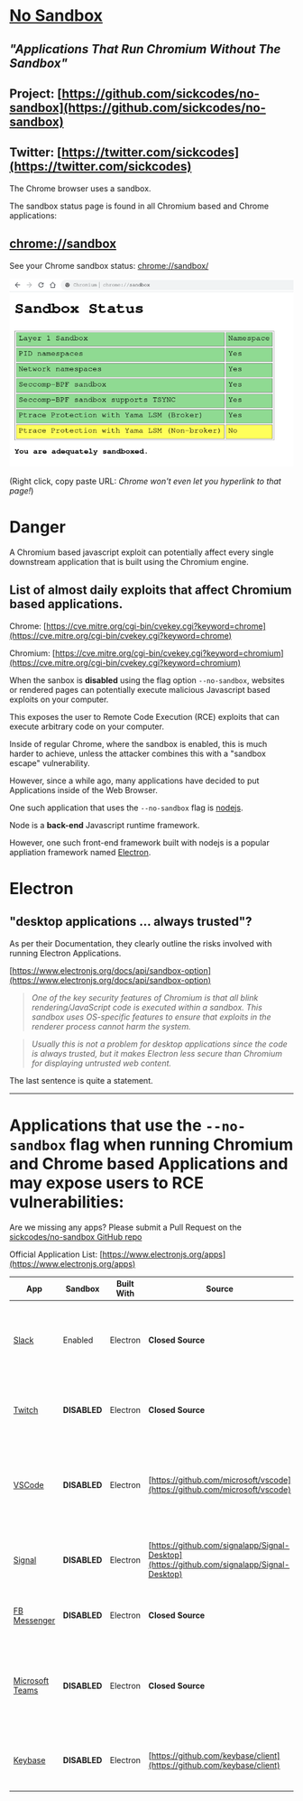 # [No Sandbox](https://github.com/sickcodes/no-sandbox)
## *"Applications That Run Chromium Without The Sandbox"*

## Project: [https://github.com/sickcodes/no-sandbox](https://github.com/sickcodes/no-sandbox)

## Twitter: [https://twitter.com/sickcodes](https://twitter.com/sickcodes)

The Chrome browser uses a sandbox.

The sandbox status page is found in all Chromium based and Chrome applications:

## [chrome://sandbox](chrome://sandbox)

See your Chrome sandbox status: [chrome://sandbox/](chrome://sandbox/)

![Chrome Sandbox](/Chrome-Sandbox.png?raw=true "Chrome Sandbox Page")

(Right click, copy paste URL: *Chrome won't even let you hyperlink to that page!*)

# Danger

A Chromium based javascript exploit can potentially affect every single downstream application that is built using the Chromium engine.

## List of almost daily exploits that affect Chromium based applications.

Chrome: [https://cve.mitre.org/cgi-bin/cvekey.cgi?keyword=chrome](https://cve.mitre.org/cgi-bin/cvekey.cgi?keyword=chrome)

Chromium: [https://cve.mitre.org/cgi-bin/cvekey.cgi?keyword=chromium](https://cve.mitre.org/cgi-bin/cvekey.cgi?keyword=chromium)

When the sanbox is **disabled** using the flag option `--no-sandbox`, websites or rendered pages can potentially execute malicious Javascript based exploits on your computer.

This exposes the user to Remote Code Execution (RCE) exploits that can execute arbitrary code on your computer.

Inside of regular Chrome, where the sandbox is enabled, this is much harder to achieve, unless the attacker combines this with a "sandbox escape" vulnerability.

However, since a while ago, many applications have decided to put Applications inside of the Web Browser.

One such application that uses the `--no-sandbox` flag is [nodejs](https://nodejs.org/).

Node is a **back-end** Javascript runtime framework.

However, one such front-end framework built with nodejs is a popular appliation framework named [Electron](https://www.electronjs.org).

# Electron

## "desktop applications ... always trusted"?

As per their Documentation, they clearly outline the risks involved with running Electron Applications.

[https://www.electronjs.org/docs/api/sandbox-option](https://www.electronjs.org/docs/api/sandbox-option)

> *One of the key security features of Chromium is that all blink rendering/JavaScript code is executed within a sandbox. This sandbox uses OS-specific features to ensure that exploits in the renderer process cannot harm the system.*

> *Usually this is not a problem for desktop applications since the code is always trusted, but it makes Electron less secure than Chromium for displaying untrusted web content.*

The last sentence is quite a statement.

---------

# Applications that use the `--no-sandbox` flag when running Chromium and Chrome based Applications and may expose users to RCE vulnerabilities:

Are we missing any apps? Please submit a Pull Request on the [sickcodes/no-sandbox GitHub repo](https://github.com/sickcodes/no-sandbox)

Official Application List: [https://www.electronjs.org/apps](https://www.electronjs.org/apps)

| **App** | **Sandbox** | **Built With** | **Source** | **Desktop Platforms** | **Risks** | **Other** | 
|---|---|---|---|---|---|---|
| [Slack](https://slack.com/) | Enabled | Electron |**Closed Source** | Windows, macOS, Linux | Untrusted desktop application without source code, but sandbox enabled. |
| [Twitch](https://twitch.com/) | **DISABLED** | Electron |**Closed Source** | Windows, macOS | Untrusted desktop application without source code |
| [VSCode](https://code.visualstudio.com/) | **DISABLED** | Electron | [https://github.com/microsoft/vscode](https://github.com/microsoft/vscode) | Windows, macOS, Linux | Untrusted VSCode extensions can execute malicious code on your computer. |
| [Signal](https://https://signal.org/) | **DISABLED** | Electron | [https://github.com/signalapp/Signal-Desktop](https://github.com/signalapp/Signal-Desktop) | Windows, macOS, Linux | A JavaScript based exploit would lead to RCE |
| [FB Messenger](https://www.messenger.com/desktop) | **DISABLED** | Electron | **Closed Source** | Windows | Any JS based exploit would lead to RCE. |
| [Microsoft Teams](https://code.visualstudio.com/) | **DISABLED** | Electron | **Closed Source** | Windows, macOS | Untrusted VSCode extensions can execute malicious code on your computer. |
| [Keybase](https://keybase.io/) | **DISABLED** | Electron | [https://github.com/keybase/client](https://github.com/keybase/client) | Windows, macOS, Linux | A JavaScript based exploit would lead to RCE |

